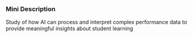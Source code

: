 ### Mini Description

Study of how AI can process and interpret complex performance data to provide meaningful insights about student learning
